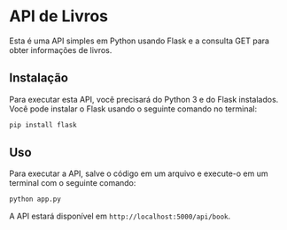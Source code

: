 # API de Livros

Esta é uma API simples em Python usando Flask e a consulta GET para obter informações de livros.

## Instalação

Para executar esta API, você precisará do Python 3 e do Flask instalados. Você pode instalar o Flask usando o seguinte comando no terminal:

```bash
pip install flask
```

## Uso

Para executar a API, salve o código em um arquivo e execute-o em um terminal com o seguinte comando:

```bash
python app.py
```

A API estará disponível em `http://localhost:5000/api/book`.
